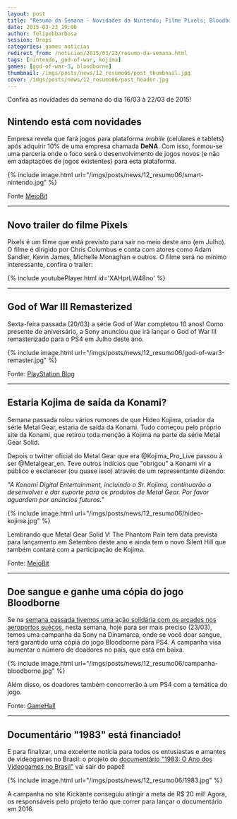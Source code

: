 ```yaml
---
layout: post
title: "Resumo da Semana - Novidades da Nintendo; Filme Pixels; Bloodborne; Hideo Kojima; God of War e mais.. "
date: 2015-03-23 19:00
author: felipebbarbosa
session: Drops
categories: games noticias
redirect_from: /noticias/2015/03/23/resumo-da-semana.html
tags: [nintendo, god-of-war, kojima]
games: [god-of-war-3, bloodborne]
thumbnail: /imgs/posts/news/12_resumo06/post_thumbnail.jpg
cover: /imgs/posts/news/12_resumo06/post_header.jpg
---
```


Confira as novidades da semana do dia 16/03 à 22/03 de 2015!

<!--more-->

## Nintendo está com novidades

Empresa revela que fará jogos para plataforma _mobile_ (celulares e tablets) após adquirir 10% de uma empresa chamada **DeNA**. Com isso, formou-se uma parceria onde o foco será o desenvolvimento de jogos novos (e não em adaptações de jogos existentes) para esta plataforma.

{% include image.html url="/imgs/posts/news/12_resumo06/smart-nintendo.jpg" %}

Fonte [MeioBit](http://meiobit.com/312308/nintendo-se-rende-aos-smartphones-e-anuncia-novo-console/)

---

## Novo trailer do filme Pixels

Pixels é um filme que está previsto para sair no meio deste ano (em Julho). O filme é dirigido por Chris Columbus e conta com atores como Adam Sandler, Kevin James, Michelle Monaghan e outros. O filme será no mínimo interessante, confira o trailer:

{% include youtubePlayer.html id='XAHprLW48no' %}

---

## God of War III Remasterized

Sexta-feira passada (20/03) a série God of War completou 10 anos! Como presente de aniversário, a Sony anunciou que irá lançar o God of War III remasterizado para o PS4 em Julho deste ano.

{% include image.html url="/imgs/posts/news/12_resumo06/god-of-war3-remaster.jpg" %}

Fonte: [PlayStation Blog](http://blog.br.playstation.com/2015/03/20/god-of-war-iii-remastered-ps4-lanca-em-14-de-julho/)

---

## Estaria Kojima de saída da Konami?

Semana passada rolou vários rumores de que Hideo Kojima, criador da série Metal Gear, estaria de saída da Konami. Tudo começou pelo próprio site da Konami, que retirou toda menção à Kojima na parte da série Metal Gear Solid.

Depois o twitter oficial do Metal Gear que era @Kojima_Pro_Live passou à ser @Metalgear_en. Teve outros indícios que "obrigou" a Konami vir a público e esclarecer (ou quase isso) através de um representante dizendo:

_"A Konami Digital Entertainment, incluindo o Sr. Kojima, continuarão a desenvolver e dar suporte para os produtos de Metal Gear. Por favor aguardem por anúncios futuros."_

{% include image.html url="/imgs/posts/news/12_resumo06/hideo-kojima.jpg" %}

Lembrando que Metal Gear Solid V: The Phantom Pain tem data prevista para lançamento em Setembro deste ano e ainda tem o novo Silent Hill que também contará com a participação de Kojima.

Fonte: [MeioBit](http://meiobit.com/312532/hideo-kojima-estaria-prestes-a-deixar-a-konami/)

---

## Doe sangue e ganhe uma cópia do jogo Bloodborne

Se na [semana passada tivemos uma ação solidária com os arcades nos aeroportos suécos](/noticias/2015/03/16/resumo-da-semana.html), nesta semana, hoje para ser mais preciso (23/03), temos uma campanha da Sony na Dinamarca, onde se você doar sangue, terá garantido uma cópia do jogo Bloodborne para PS4. A campanha visa aumentar o número de doadores no país, que está em baixa.

{% include image.html url="/imgs/posts/news/12_resumo06/campanha-bloodborne.jpg" %}

Além disso, os doadores também concorrerão à um PS4 com a temática do jogo.

Fonte: [GameHall](http://gamehall.uol.com.br/v10/doe-sangue-e-ganhe-uma-copia-de-bloodborne/)

---

## Documentário "1983" está financiado!

E para finalizar, uma excelente notícia para todos os entusiastas e amantes de videogames no Brasil: o projeto do [documentário "1983: O Ano dos Videogames no Brasil"](/noticias/2015/03/03/documentario-1983-ano-dos-videogames-no-brasil.html) vai sair do papel!

{% include image.html url="/imgs/posts/news/12_resumo06/1983.jpg" %}

A campanha no site Kickante conseguiu atingir a meta de R\$ 20 mil! Agora, os responsáveis pelo projeto terão que correr para lançar o documentário em 2016.
